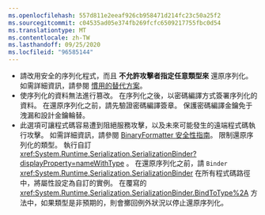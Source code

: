 ```yaml
---
ms.openlocfilehash: 557d811e2eeaf926cb958471d214fc23c50a25f2
ms.sourcegitcommit: c04535ad05e374fb269fcfc6509217755fbc0d54
ms.translationtype: MT
ms.contentlocale: zh-TW
ms.lasthandoff: 09/25/2020
ms.locfileid: "96585144"
---
```

- 請改用安全的序列化程式，而且 **不允許攻擊者指定任意類型來** 還原序列化。 如需詳細資訊，請參閱 [慣用的替代方案](/dotnet/standard/serialization/binaryformatter-security-guide#preferred-alternatives)。
- 使序列化的資料無法進行篡改。 在序列化之後，以密碼編譯方式簽署序列化的資料。 在還原序列化之前，請先驗證密碼編譯簽章。 保護密碼編譯金鑰免于洩漏和設計金鑰輪替。
- 此選項可讓程式碼容易遭到阻絕服務攻擊，以及未來可能發生的遠端程式碼執行攻擊。 如需詳細資訊，請參閱 [BinaryFormatter 安全性指南](/dotnet/standard/serialization/binaryformatter-security-guide)。 限制還原序列化的類型。 執行自訂 <xref:System.Runtime.Serialization.SerializationBinder?displayProperty=nameWithType> 。 在還原序列化之前，請 `Binder` <xref:System.Runtime.Serialization.SerializationBinder> 在所有程式碼路徑中，將屬性設定為自訂的實例。 在覆寫的 <xref:System.Runtime.Serialization.SerializationBinder.BindToType%2A> 方法中，如果類型是非預期的，則會擲回例外狀況以停止還原序列化。
